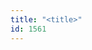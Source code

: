 ```yaml
---
title: "<title>"
id: 1561
---
```


<title>
<source> https://www.infosecurity-magazine.com/news/scareware-malvertising-campaign/ </source>
<date> 2017_04_10 </date>
<text>
A scareware campaign has been uncovered that pushes a ‘free’ VPN app called MyMobileSecure to iOS users via rogue ads on popular torrent sites.
The VPN app itself appears to be real—but researchers say its privacy policies are dubious, at best.
The first interesting thing is the malvertising campaign that’s pushing the app.
When using iPhone to visit certain sites, a pop-up page plays an ear-piercing beeping sound and claims the device is infected with viruses.
Tapping on ‘Remove Virus’ button opens up the App Store to download the app.
“Such alerts on mobile devices are not new and sadly commonplace via may ad networks these days,” said Malwarebytes researcher Jérôme Segura, in a blog.
“Usually, aggressive affiliates remunerated per lead will use these kinds of tactics to drive traffic to game apps or even tech support scams”.
In order to activate the free VPN app, users must join the MobileXpression research community.
“Often times, affiliates are not properly policed and we observe scare tactics to force the installation of various pieces of software,” Segura said.
“It’s important to note that those affiliates are normally distinct from the software vendors themselves, but scammy behaviors end up reflecting poorly on everyone”.
In this particular case, “one cannot help but feel that this VPN application comes with some serious baggage and unfortunately the average user will not take the time to review the fine details.
If the intent is to use a VPN to anonymize your online activities, this does almost the opposite,” he added.
</text>



## Annotations

Annotation keys: content, sourcefile, cyberevent, info

<details>
<summary>Raw annotation JSON (preview)</summary>

```json
{
  "content": "A scareware campaign has been uncovered that pushes a \u2018free\u2019 VPN app called MyMobileSecure to iOS users via rogue ads on popular torrent sites. The VPN app itself appears to be real\u2014but researchers say its privacy policies are dubious, at best. The first interesting thing is the malvertising campaign that\u2019s pushing the app. When using iPhone to visit certain sites, a pop-up page plays an ear-piercing beeping sound and claims the device is infected with viruses. Tapping on \u2018Remove Virus\u2019 button opens up the App Store to download the app. \u201cSuch alerts on mobile devices are not new and sadly commonplace via may ad networks these days,\u201d said Malwarebytes researcher J\u00e9r\u00f4me Segura, in a blog. \u201cUsually, aggressive affiliates remunerated per lead will use these kinds of tactics to drive traffic to game apps or even tech support scams\u201d. In order to activate the free VPN app, users must join the MobileXpression research community. \u201cOften times, affiliates are not properly policed and we observe scare tactics to force the installation of various pieces of software,\u201d Segura said. \u201cIt\u2019s important to note that those affiliates are normally distinct from the software vendors themselves, but scammy behaviors end up reflecting poorly on everyone\u201d. In this particular case, \u201cone cannot help but feel that this VPN application comes with some serious baggage and unfortunately\u00a0the average user will not take the time to review the fine details. If the intent is to use a VPN to anonymize your online activities, this does almost the opposite,\u201d he added",
  "sourcefile": "1561.txt",
  "cyberevent": {
    "hopper": [
      {
        "index": 0,
        "relation": "Same",
        "events": [
          {
            "index": "E3",
            "type": "Attack",
            "realis": "Generic",
            "nugget": {
              "startOffset": 45,
              "index": "T8",
              "endOffset": 51,
              "text": "pushes"
            },
            "argument": [
              {
                "index": "T9",
                "text": "A scareware campaign",
                "endOffset": 20,
                "role": {
                  "CAPEC-Meta": "Malicious Logic Insertion",
                  "type": "Attack-Pattern",
                  "confidence": 0.8596799075603485
                },
                "startOffset": 0,
                "type": "Capabilities"
              },
              {
                "index": "T10",
                "text": "MyMobileSecure",
                "endOffset": 90,
                "role": {
                  "type": "Tool"
                },
                "startOffset": 76,
                "type": "Malware"
              },
              {
                "index": "T11",
                "text": "iOS users",
                "endOffset": 103,
                "role": {
                  "type": "Attacker"
                },
                "startOffset": 94,
                "type": "Person"
              },
              {
                "index": "T12",
                "text": "via rogue ads on popular torrent sites",
                "endOffset": 142,
                "role": {
                  "CAPEC-Meta": "Content Spoofing",
                  "type": "Attack-Pattern",
                  "confidence": 0.8764793574810028
                },
                "startOffset": 104,
                "type": "Capabilities"
              }
            ],
            "subtype": "Phishing"
          },
          {
            "index": "E2",
            "type": "Attack",
            "realis": "Generic",
            "nugget": {
              "startOffset": 163,
              "index": "T6",
              "endOffset": 181,
              "text": "appears to be real"
            },
            "argument": [
              {
                "index": "T7",
                "external_reference": {
                  "wik
```
</details>

